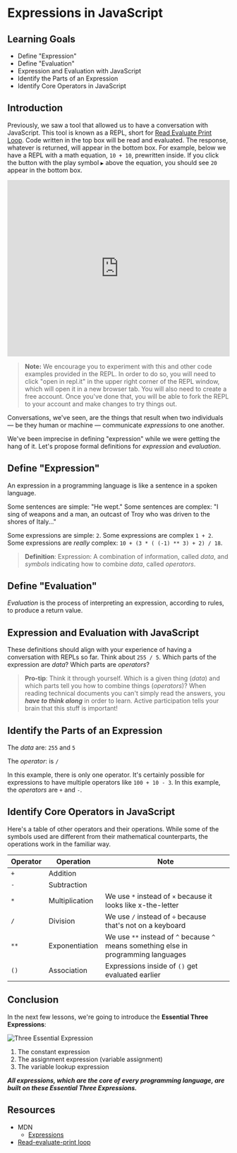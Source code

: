 # Expressions in JavaScript

## Learning Goals

- Define "Expression"
- Define "Evaluation"
- Expression and Evaluation with JavaScript
- Identify the Parts of an Expression
- Identify Core Operators in JavaScript

## Introduction

Previously, we saw a tool that allowed us to have a conversation with
JavaScript. This tool is known as a REPL, short for [Read Evaluate Print
Loop][repl]. Code written in the top box will be read and evaluated. The
response, whatever is returned, will appear in the bottom box. For example,
below we have a REPL with a math equation, `10 + 10`, prewritten inside. If you
click the button with the play symbol `▶` above the equation, you should see
`20` appear in the bottom box.

<iframe height="400px" width="100%" src="https://repl.it/@MaxwellBenton2/BumpySereneMicroinstruction?lite=true" scrolling="no" frameborder="no" allowtransparency="true" allowfullscreen="true" sandbox="allow-forms allow-pointer-lock allow-popups allow-same-origin allow-scripts allow-modals"></iframe>

> **Note:** We encourage you to experiment with this and other code examples
> provided in the REPL. In order to do so, you will need to click "open in
> repl.it" in the upper right corner of the REPL window, which will open it in a
> new browser tab. You will also need to create a free account. Once you've done
> that, you will be able to fork the REPL to your account and make changes to
> try things out.

Conversations, we've seen, are the things that result when two individuals — be
they human or machine — communicate _expressions_ to one another.

We've been imprecise in defining "expression" while we were getting the hang of
it. Let's propose formal definitions for _expression_ and _evaluation_.

## Define "Expression"

An expression in a programming language is like a sentence in a spoken language.

Some sentences are simple: "He wept." Some sentences are complex: "I sing of
weapons and a man, an outcast of Troy who was driven to the shores of Italy..."

Some expressions are simple: `2`. Some expressions are complex `1 + 2`. Some
expressions are _really_ complex: `10 + (3 * ( (-1) ** 3) + 2) / 18`.

> **Definition**: Expression: A combination of information, called _data_, and
> _symbols_ indicating how to combine _data_, called _operators_.

## Define "Evaluation"

_Evaluation_ is the process of interpreting an expression, according to rules,
to produce a return value.

## Expression and Evaluation with JavaScript

These definitions should align with your experience of having a conversation
with REPLs so far. Think about `255 / 5`. Which parts of the expression are
_data_? Which parts are _operators_?

> **Pro-tip**: Think it through yourself. Which is a given thing (_data_) and
> which parts tell you how to combine things (_operators_)? When reading
> technical documents you can't simply read the answers, you **_have to think
> along_** in order to learn. Active participation tells your brain that this
> stuff is important!

## Identify the Parts of an Expression

The _data_ are: `255` and `5`

The _operator_: is `/`

In this example, there is only one operator. It's certainly possible for
expressions to have multiple operators like `100 + 10 - 3`. In this example, the
_operators_ are `+` and `-`.

## Identify Core Operators in JavaScript

Here's a table of other operators and their operations. While some of the
symbols used are different from their mathematical counterparts, the operations
work in the familiar way.

| Operator | Operation      | Note                                                                                 |
| -------- | -------------- | ------------------------------------------------------------------------------------ |
| `+`      | Addition       |                                                                                      |
| `-`      | Subtraction    |                                                                                      |
| `*`      | Multiplication | We use `*` instead of `×` because it looks like x-the-letter                         |
| `/`      | Division       | We use `/` instead of `÷` because that's not on a keyboard                           |
| `**`     | Exponentiation | We use `**` instead of `^` because `^` means something else in programming languages |
| `()`     | Association    | Expressions inside of `()` get evaluated earlier                                     |

## Conclusion

In the next few lessons, we're going to introduce the **Essential Three
Expressions**:

![Three Essential Expression](https://curriculum-content.s3.amazonaws.com/phase-0/expressions-in-javascript/essential-3-expressions.jpg)

1. The constant expression
2. The assignment expression (variable assignment)
3. The variable lookup expression

**_All expressions, which are the core of every programming language, are built
on these Essential Three Expressions._**

## Resources

- MDN
  - [Expressions](https://developer.mozilla.org/en-US/docs/Web/JavaScript/Guide/Expressions_and_Operators#Expressions)
- [Read-evaluate-print loop][repl]

[repl]: https://en.wikipedia.org/wiki/Read%E2%80%93eval%E2%80%93print_loop
